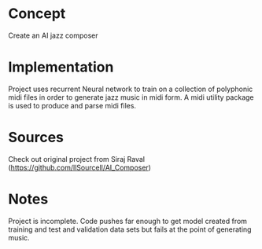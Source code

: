 
Concept
============
Create an AI jazz composer 

Implementation
============
Project uses recurrent Neural network to train on a collection of polyphonic midi files in order to generate jazz music in midi form. 
A midi utility package is used to produce and parse midi files.

Sources
============
Check out original project from Siraj Raval (https://github.com/llSourcell/AI_Composer)


Notes
============
Project is incomplete. Code pushes far enough to get model created from training and test and validation data sets but fails at the point of generating music.